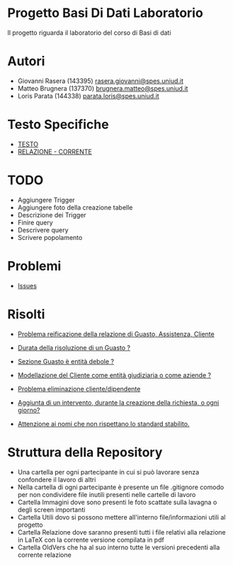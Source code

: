 # Progetto Basi Di Dati Laboratorio
Il progetto riguarda il laboratorio del corso di Basi di dati

# Autori
- Giovanni Rasera (143395) rasera.giovanni@spes.uniud.it
- Matteo Brugnera (137370) brugnera.matteo@spes.uniud.it
- Loris Parata (144338) parata.loris@spes.uniud.it

# Testo Specifiche
- [TESTO](https://github.com/GiovanniRaseraF/ProgettoBasiDiDatiLaboratorio/blob/main/Consegna.pdf)
- [RELAZIONE - CORRENTE](https://github.com/GiovanniRaseraF/ProgettoBasiDiDatiLaboratorio/blob/main/Relazione/Relazione%20basi%20di%20dati.pdf)

# TODO
- Aggiungere Trigger
- Aggiungere foto della creazione tabelle
- Descrizione dei Trigger
- Finire query
- Descrivere query
- Scrivere popolamento

# Problemi
- [Issues](https://github.com/GiovanniRaseraF/ProgettoBasiDiDatiLaboratorio/issues)

# Risolti
- [Problema reificazione della relazione di Guasto, Assistenza, Cliente](https://github.com/GiovanniRaseraF/ProgettoBasiDiDatiLaboratorio/issues/5)
- [Durata della risoluzione di un Guasto ?](https://github.com/GiovanniRaseraF/ProgettoBasiDiDatiLaboratorio/issues/3)
- [Sezione Guasto è entità debole ?](https://github.com/GiovanniRaseraF/ProgettoBasiDiDatiLaboratorio/issues/2)

- [Modellazione del Cliente come entità giudiziaria o come aziende ?](https://github.com/GiovanniRaseraF/ProgettoBasiDiDatiLaboratorio/issues/6)
- [Problema eliminazione cliente/dipendente](https://github.com/GiovanniRaseraF/ProgettoBasiDiDatiLaboratorio/issues/1)
- [Aggiunta di un intervento, durante la creazione della richiesta, o ogni giorno?](https://github.com/GiovanniRaseraF/ProgettoBasiDiDatiLaboratorio/issues/4)
- [Attenzione ai nomi che non rispettano lo standard stabilito.](https://github.com/GiovanniRaseraF/ProgettoBasiDiDatiLaboratorio/issues/7)

# Struttura della Repository
- Una cartella per ogni partecipante in cui si può lavorare senza confondere il lavoro di altri
- Nella cartella di ogni partecipante è presente un file .gitignore comodo per non condividere file inutili presenti nelle cartelle di lavoro 
- Cartella Immagini dove sono presenti le foto scattate sulla lavagna o degli screen importanti
- Cartella Utili dovo si possono mettere all'interno file/informazioni utili al progetto
- Cartella Relazione dove saranno presenti tutti i file relativi alla relazione in LaTeX con la corrente versione compilata in pdf
- Cartella OldVers che ha al suo interno tutte le versioni precedenti alla corrente relazione 

